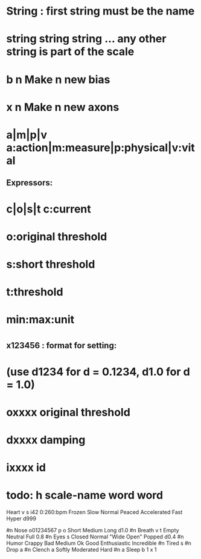 # String : first string must be the name
# string string string ... any other string is part of the scale
# b n		Make n new bias
# x n		Make n new axons
# a|m|p|v	a:action|m:measure|p:physical|v:vital
## Expressors:
# c|o|s|t	c:current
#					o:original threshold
#					s:short threshold
#					t:threshold
# min:max:unit
#
## x123456 : format for setting:
# (use d1234 for d = 0.1234,  d1.0 for d = 1.0)
# oxxxx original threshold
# dxxxx damping 
#
# ixxxx id
#
# todo: h scale-name word word

Heart v s i42 0:260:bpm Frozen Slow Normal Peaced Accelerated Fast Hyper d999

#n Nose o01234567 p o Short Medium Long d1.0
#n Breath v t Empty Neutral Full 0.8
#n Eyes s Closed Normal "Wide Open" Popped d0.4
#n Humor Crappy Bad Medium Ok Good Enthusiastic Incredible
#n Tired s
#n Drop a
#n Clench a Softly Moderated Hard
#n a Sleep
b 1
x 1



